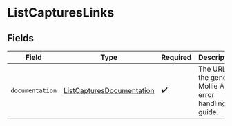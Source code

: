 # ListCapturesLinks


## Fields

| Field                                                                         | Type                                                                          | Required                                                                      | Description                                                                   |
| ----------------------------------------------------------------------------- | ----------------------------------------------------------------------------- | ----------------------------------------------------------------------------- | ----------------------------------------------------------------------------- |
| `documentation`                                                               | [ListCapturesDocumentation](../../models/errors/ListCapturesDocumentation.md) | :heavy_check_mark:                                                            | The URL to the generic Mollie API error handling guide.                       |